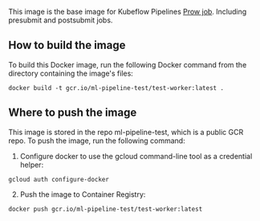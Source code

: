 This image is the base image for Kubeflow Pipelines [Prow job](https://github.com/kubernetes/test-infra/blob/6555278147dfff550706b41c3f69f41ecf5a8c5a/config/jobs/kubeflow/kubeflow-postsubmits.yaml#L245). Including presubmit and postsubmit jobs.

## How to build the image
To build this Docker image, run the following Docker command from the directory containing the image's files:

``` 
docker build -t gcr.io/ml-pipeline-test/test-worker:latest . 
```
## Where to push the image
This image is stored in the repo ml-pipeline-test, which is a public GCR repo. To push the image, run the following command:
1. Configure docker to use the gcloud command-line tool as a credential helper:

``` 
gcloud auth configure-docker 
```
2. Push the image to Container Registry:

``` 
docker push gcr.io/ml-pipeline-test/test-worker:latest 
```
